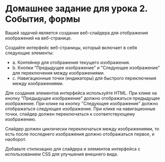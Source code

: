 # Домашнее задание для урока 2. События, формы
Вашей задачей является создание веб-слайдера для отображения изображений на веб-странице.

Создайте интерфейс веб-страницы, который включает в себя следующие элементы:
- a. Контейнер для отображения текущего изображения.
- b. Кнопки "Предыдущее изображение" и "Следующее изображение" для переключения между изображениями.
- c. Навигационные точки (индикаторы) для быстрого переключения между изображениями.

Для создания элементов интерфейса используйте HTML.
При клике на кнопку "Предыдущее изображение" должно отображаться предыдущее изображение.
При клике на кнопку "Следующее изображение" должно отображаться следующее изображение.
При клике на навигационные точки, слайдер должен переключаться к соответствующему изображению.

Слайдер должен циклически переключаться между изображениями, то есть после последнего изображения должно отображаться первое, и наоборот.

Добавьте стилизацию для слайдера и элементов интерфейса с использованием CSS для улучшения внешнего вида.

